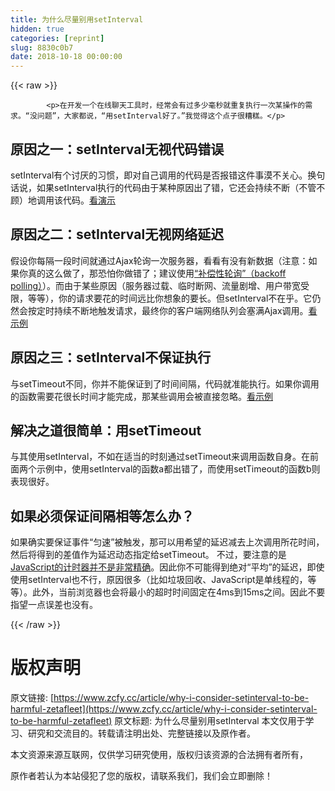 ```yaml
---
title: 为什么尽量别用setInterval
hidden: true
categories: [reprint]
slug: 8830c0b7
date: 2018-10-18 00:00:00
---
```


{{< raw >}}

            <p>在开发一个在线聊天工具时，经常会有过多少毫秒就重复执行一次某操作的需求。“没问题”，大家都说，“用setInterval好了。”我觉得这个点子很糟糕。</p>
<h2>原因之一：setInterval无视代码错误</h2>
<p>setInterval有个讨厌的习惯，即对自己调用的代码是否报错这件事漠不关心。换句话说，如果setInterval执行的代码由于某种原因出了错，它还会持续不断（不管不顾）地调用该代码。<a href="http://jsfiddle.net/MUFtV/">看演示</a></p>
<h2>原因之二：setInterval无视网络延迟</h2>
<p>假设你每隔一段时间就通过Ajax轮询一次服务器，看看有没有新数据（注意：如果你真的这么做了，那恐怕你做错了；建议使用<a href="http://github.com/blog/467-smart-js-polling">“补偿性轮询”（backoff polling）</a>）。而由于某些原因（服务器过载、临时断网、流量剧增、用户带宽受限，等等），你的请求要花的时间远比你想象的要长。但setInterval不在乎。它仍然会按定时持续不断地触发请求，最终你的客户端网络队列会塞满Ajax调用。<a href="http://jsfiddle.net/2uEZ5/">看示例</a></p>
<h2>原因之三：setInterval不保证执行</h2>
<p>与setTimeout不同，你并不能保证到了时间间隔，代码就准能执行。如果你调用的函数需要花很长时间才能完成，那某些调用会被直接忽略。<a href="http://jsfiddle.net/snover/9C3J5/">看示例</a></p>
<h2>解决之道很简单：用setTimeout</h2>
<p>与其使用setInterval，不如在适当的时刻通过setTimeout来调用函数自身。在前面两个示例中，使用setInterval的函数a都出错了，而使用setTimeout的函数b则表现很好。</p>
<h2>如果必须保证间隔相等怎么办？</h2>
<p>如果确实要保证事件“匀速”被触发，那可以用希望的延迟减去上次调用所花时间，然后将得到的差值作为延迟动态指定给setTimeout。 不过，要注意的是<a href="http://ejohn.org/blog/accuracy-of-javascript-time/">JavaScript的计时器并不是非常精确</a>。因此你不可能得到绝对“平均”的延迟，即使使用setInterval也不行，原因很多（比如垃圾回收、JavaScript是单线程的，等等）。此外，当前浏览器也会将最小的超时时间固定在4ms到15ms之间。因此不要指望一点误差也没有。</p>

          
{{< /raw >}}

# 版权声明
原文链接: [https://www.zcfy.cc/article/why-i-consider-setinterval-to-be-harmful-zetafleet](https://www.zcfy.cc/article/why-i-consider-setinterval-to-be-harmful-zetafleet)
原文标题: 为什么尽量别用setInterval
本文仅用于学习、研究和交流目的。转载请注明出处、完整链接以及原作者。 

本文资源来源互联网，仅供学习研究使用，版权归该资源的合法拥有者所有，

原作者若认为本站侵犯了您的版权，请联系我们，我们会立即删除！
